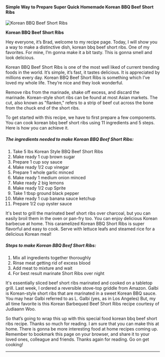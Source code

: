             

#### Simple Way to Prepare Super Quick Homemade Korean BBQ Beef Short Ribs

![Korean BBQ Beef Short Ribs](https://img-global.cpcdn.com/recipes/9e30ce67f2816904/751x532cq70/korean-bbq-beef-short-ribs-recipe-main-photo.jpg)

**Korean BBQ Beef Short Ribs**

Hey everyone, it’s Brad, welcome to my recipe page. Today, I will show you a way to make a distinctive dish, korean bbq beef short ribs. One of my favorites. For mine, I’m gonna make it a bit tasty. This is gonna smell and look delicious.

Korean BBQ Beef Short Ribs is one of the most well liked of current trending foods in the world. It’s simple, it’s fast, it tastes delicious. It is appreciated by millions every day. Korean BBQ Beef Short Ribs is something which I’ve loved my whole life. They’re nice and they look wonderful.

Remove ribs from the marinade, shake off excess, and discard the marinade. Korean-style short ribs can be found at most Asian markets. The cut, also known as "flanken," refers to a strip of beef cut across the bone from the chuck end of the short ribs.

To get started with this recipe, we have to first prepare a few components. You can cook korean bbq beef short ribs using 11 ingredients and 5 steps. Here is how you can achieve it.

##### The ingredients needed to make Korean BBQ Beef Short Ribs:

1.  Take 5 lbs Korean Style BBQ Beef Short Ribs
2.  Make ready 1 cup brown sugar
3.  Prepare 1 cup soy sauce
4.  Make ready 1/2 cup vinegar
5.  Prepare 1 whole garlic minced
6.  Make ready 1 medium onion minced
7.  Make ready 2 big lemons
8.  Make ready 1/2 cup Sprite
9.  Take 1 tbsp ground black pepper
10.  Make ready 1 cup banana sauce ketchup
11.  Prepare 1/2 cup oyster sauce

It's best to grill the marinated beef short ribs over charcoal, but you can easily broil them in the oven or pan-fry too. You can enjoy delicious Korean barbecue at home. This caramelized Korean BBQ Short Ribs is super flavorful and easy to cook. Serve with lettuce leafs and steamed rice for a delicious Korean meal!

##### Steps to make Korean BBQ Beef Short Ribs:

1.  Mix all ingredients together thoroughly
2.  Rinse meat getting rid of excess blood
3.  Add meat to mixture and wait
4.  For best result marinate Short Ribs over night

It's essentially sliced beef short ribs marinated and cooked on a tabletop grill. Last week, I ordered a reversible stove-top griddle from Amazon. Galbi is Korean-style short ribs that are marinated in a sweet Korean BBQ sauce. You may hear Galbi referred to as L. Galbi (yes, as in Los Angeles) But, my all time favorite is this Korean Barbequed Beef Short Ribs recipe courtesy of Judiaann Woo.

So that’s going to wrap this up with this special food korean bbq beef short ribs recipe. Thanks so much for reading. I am sure that you can make this at home. There is gonna be more interesting food at home recipes coming up. Remember to bookmark this page on your browser, and share it to your loved ones, colleague and friends. Thanks again for reading. Go on get cooking!

* * *